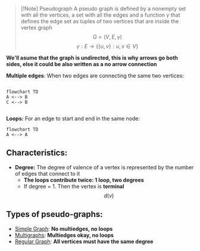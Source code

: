 
> [!Note] Pseudograph
> A pseudo graph is defined by a nonempty set with all the vertices, a set with all the edges and a function $\gamma$ that defines the edge set as tuples of two vertices that are inside the vertex graph
$$
G = (V, E, \gamma)
$$
$$
\gamma: E\rightarrow \{\{u,v\}: u,v \in V\}
$$

**We'll asume that the graph is undirected, this is why arrows go both sides, else it could be also written as a no arrow connection**

**Multiple edges**: When two edges are connecting the same two vertices: 
```mermaid

flowchart TD
A <--> B
C <--> B


```
**Loops:** For an edge to start and end in the same node: 

```mermaid
flowchart TD
A <--> A
```

## Characteristics: 
+ **Degree:** The degree of valence of a vertex is represented by the number of edges that connect to it
	+ **The loops contribute twice: 1 loop, two degrees**
	+ If degree = 1. Then the vertex is **terminal**
$$
	d(v)
$$

## Types of pseudo-graphs: 
+ [Simple Graph](Simple%20Graph.md): **No multiedges, no loops**
+ [Multigraphs](Multigraphs): **Multiedges okay, no loops**
+ [Regular Graph](Regular%20Graph): **All vertices must have the same degree**
